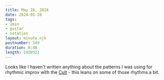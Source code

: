 ```yaml
---
title: May 28, 2024
date: 2024-05-28
tags:
- 1min
- guitar
- notation
layout: minute.njk
postnumber: 149
duration: 0:48
length: 1920521
---
```

Looks like I haven't written anything about the patterns I was using for rhythmic improv with the [Cult](https://theguitarcult.com) - this leans on some of those rhythms a bit.  




